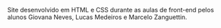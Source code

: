 Site desenvolvido em HTML e CSS durante as aulas de front-end pelos alunos Giovana Neves, Lucas Medeiros e Marcelo Zanguettin.
